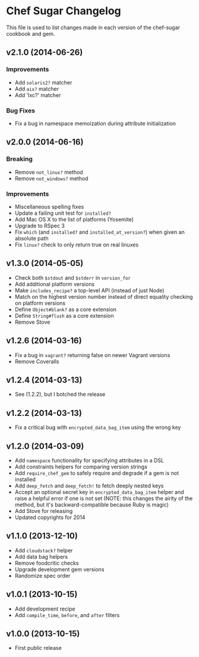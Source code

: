Chef Sugar Changelog
=========================
This file is used to list changes made in each version of the chef-sugar cookbook and gem.

v2.1.0 (2014-06-26)
-------------------
### Improvements
- Add `solaris2?` matcher
- Add `aix?` matcher
- Add 'lxc?' matcher

### Bug Fixes
- Fix a bug in namespace memoization during attribute initialization

v2.0.0 (2014-06-16)
-------------------
### Breaking
- Remove `not_linux?` method
- Remove `not_windows?` method

### Improvements
- Miscellaneous spelling fixes
- Update a failing unit test for `installed?`
- Add Mac OS X to the list of platforms (Yosemite)
- Upgrade to RSpec 3
- Fix `which` (and `installed?` and `installed_at_version?`) when given an absolute path
- Fix `linux?` check to only return true on real linuxes

v1.3.0 (2014-05-05)
-------------------
- Check both `$stdout` and `$stderr` in `version_for`
- Add additional platform versions
- Make `includes_recipe?` a top-level API (instead of just Node)
- Match on the highest version number instead of direct equality checking on platform versions
- Define `Object#blank?` as a core extension
- Define `String#flush` as a core extension
- Remove Stove

v1.2.6 (2014-03-16)
-------------------
- Fix a bug in `vagrant?` returning false on newer Vagrant versions
- Remove Coveralls

v1.2.4 (2014-03-13)
-------------------
- See (1.2.2), but I botched the release

v1.2.2 (2014-03-13)
-------------------
- Fix a critical bug with `encrypted_data_bag_item` using the wrong key

v1.2.0 (2014-03-09)
-------------------
- Add `namespace` functionality for specifying attributes in a DSL
- Add constraints helpers for comparing version strings
- Add `require_chef_gem` to safely require and degrade if a gem is not installed
- Add `deep_fetch` and `deep_fetch!` to fetch deeply nested keys
- Accept an optional secret key in `encrypted_data_bag_item` helper and raise a helpful error if one is not set (NOTE: this changes the airity of the method, but it's backward-compatible because Ruby is magic)
- Add Stove for releasing
- Updated copyrights for 2014

v1.1.0 (2013-12-10)
-------------------
- Add `cloudstack?` helper
- Add data bag helpers
- Remove foodcritic checks
- Upgrade development gem versions
- Randomize spec order

v1.0.1 (2013-10-15)
-------------------
- Add development recipe
- Add `compile_time`, `before`, and `after` filters

v1.0.0 (2013-10-15)
-------------------
- First public release
